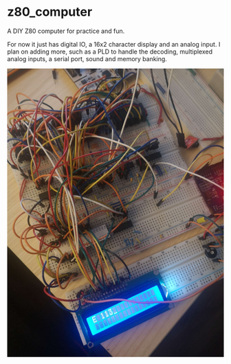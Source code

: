 # z80_computer
A DIY Z80 computer for practice and fun.

For now it just has digital IO, a 16x2 character display and an analog input. I plan on adding more, such as a PLD to handle the decoding, multiplexed analog inputs, a serial port, sound and memory banking.

![messy image of computer](https://github.com/snikolaj/z80_computer/blob/master/IMG_20230101_073837.jpg)

